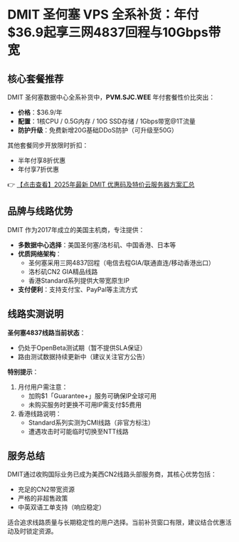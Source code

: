 # DMIT 圣何塞 VPS 全系补货：年付$36.9起享三网4837回程与10Gbps带宽

## 核心套餐推荐

DMIT 圣何塞数据中心全系补货中，**PVM.SJC.WEE** 年付套餐性价比突出：
- **价格**：$36.9/年
- **配置**：1核CPU / 0.5G内存 / 10G SSD存储 / 1Gbps带宽@1T流量
- **防护升级**：免费新增20G基础DDoS防护（可升级至50G）

其他套餐同步开放限时折扣：
- 半年付享8折优惠
- 年付享7折优惠

👉 [【点击查看】2025年最新 DMIT 优惠码及特价云服务器方案汇总](https://bit.ly/dmit_coupon)

## 品牌与线路优势

DMIT 作为2017年成立的美国主机商，专注提供：
- **多数据中心选择**：美国圣何塞/洛杉矶、中国香港、日本等
- **优质网络架构**：
  - 圣何塞采用三网4837回程（电信去程GIA/联通直连/移动香港出口）
  - 洛杉矶CN2 GIA精品线路
  - 香港Standard系列提供大带宽原生IP
- **支付便利**：支持支付宝、PayPal等主流方式

## 线路实测说明

**圣何塞4837线路当前状态**：
- 仍处于OpenBeta测试期（暂不提供SLA保证）
- 路由测试数据持续更新中（建议关注官方公告）

**特别提示**：
1. 月付用户需注意：
   - 加购$1「Guarantee+」服务可确保IP全球可用
   - 未购买服务时更换不可用IP需支付$5费用
2. 香港线路说明：
   - Standard系列实测为CMI线路（非官方标注）
   - 遭遇攻击时可能临时切换至NTT线路

## 服务总结

DMIT通过收购国际业务已成为美西CN2线路头部服务商，其核心优势包括：
- 充足的CN2带宽资源
- 严格的非超售政策
- 中英双语工单支持（响应稳定）

适合追求线路质量与长期稳定性的用户选择。当前补货窗口有限，建议结合优惠活动及时锁定资源。